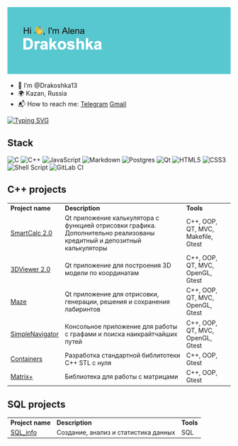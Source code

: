 
![Hi][logo]

[logo]: https://github.com/Drakoshka13/Drakoshka13/blob/main/header.png "Hi"

- 👋 I’m @Drakoshka13
- 🌍 Kazan, Russia
- 📬 How to reach me: <a href="https://t.me/drakoshka13">Telegram</a> <a href="mailto:drakoshkaren@gmail.com">Gmail</a> 


<!---
Drakoshka13/Drakoshka13 is a ✨ special ✨ repository because its `README.md` (this file) appears on your GitHub profile.
You can click the Preview link to take a look at your changes.
--->
<a href="https://git.io/typing-svg"><img src="https://readme-typing-svg.herokuapp.com?font=Fira+Code&pause=1000&random=false&width=435&lines=Student+of+School+21" alt="Typing SVG" /></a>

<h2> Stack </h2>

![C](https://img.shields.io/badge/c-%2300599C.svg?style=for-the-badge&logo=c&logoColor=white)
![C++](https://img.shields.io/badge/c++-%2300599C.svg?style=for-the-badge&logo=c%2B%2B&logoColor=white)
![JavaScript](https://img.shields.io/badge/javascript-%23323330.svg?style=for-the-badge&logo=javascript&logoColor=%23F7DF1E)
![Markdown](https://img.shields.io/badge/markdown-%23000000.svg?style=for-the-badge&logo=markdown&logoColor=white)
![Postgres](https://img.shields.io/badge/postgres-%23316192.svg?style=for-the-badge&logo=postgresql&logoColor=white)
![Qt](https://img.shields.io/badge/Qt-%23217346.svg?style=for-the-badge&logo=Qt&logoColor=white)
![HTML5](https://img.shields.io/badge/html5-%23E34F26.svg?style=for-the-badge&logo=html5&logoColor=white)
![CSS3](https://img.shields.io/badge/css3-%231572B6.svg?style=for-the-badge&logo=css3&logoColor=white)
![Shell Script](https://img.shields.io/badge/shell_script-%23121011.svg?style=for-the-badge&logo=gnu-bash&logoColor=white)
![GitLab CI](https://img.shields.io/badge/gitlab%20ci-%23181717.svg?style=for-the-badge&logo=gitlab&logoColor=white)


<h2> C++ projects </h2>
	
<table>
	<tbody>
		<tr>
			<td><b>Project name </b></td>
			<td><b>Description</b></td>
			<td><b>Tools</b></td>
		</tr>
		<tr>
			<td><a href="https://github.com/Drakoshka13/SmartCalc_v2.0">SmartCalc 2.0</a></td>
			<td>Qt приложение калькулятора с функцией отрисовки графика. Дополнительно реализованы кредитный и депозитный калькуляторы </td>
			<td> C++, OOP, QT, MVC, Makefile, Gtest</td>
		</tr>
		<tr>
			<td><a href="https://github.com/Drakoshka13/3DViewer_v2.0">3DViewer 2.0</a></td>
			<td>Qt приложение для построения  3D модели по координатам</td>
			<td> C++, OOP, QT, MVC, OpenGL, Gtest</td>
		</tr>
		<tr>
			<td><a href="https://github.com/Drakoshka13/Maze_S21">Maze</a></td>
			<td>Qt приложение для отрисовки, генерации, решения и сохранения лабиринтов</td>
			<td> C++, OOP, QT, MVC, OpenGL, Gtest</td>
		</tr>
		<tr>
			<td><a href="https://github.com/Drakoshka13/Simple_Navigator_S21">SimpleNavigator</a></td>
			<td>Консольное приложение для работы с графами и поиска наикрайтчайших путей</td>
			<td> C++, OOP, QT, MVC, OpenGL, Gtest</td>
		</tr>
		<tr>
			<td><a href="https://github.com/Drakoshka13/s21_containers">Containers</a></td>
			<td>Разработка стандартной библитотеки С++ STL с нуля</td>
			<td> C++, OOP, Gtest</td>
		</tr>
		<tr>
			<td><a href="https://github.com/Drakoshka13/s21_matrixplus">Matrix+</a></td>
			<td>Библиотека для работы с матрицами</td>
			<td> C++, OOP, Gtest</td>
		</tr>
	</tbody>
</table>

<h2> SQL projects </h2>
	
<table>
	<tbody>
		<tr>
			<td><b>Project name </b></td>
			<td><b>Description</b></td>
			<td><b>Tools</b></td>
		</tr>
		<tr>
			<td><a href="https://github.com/Drakoshka13/SQL_Info21">SQL_info</a></td>
			<td>Создание, анализ и статистика данных                 </td>
			<td> SQL</td>
		</tr>
	</tbody>
</table>
